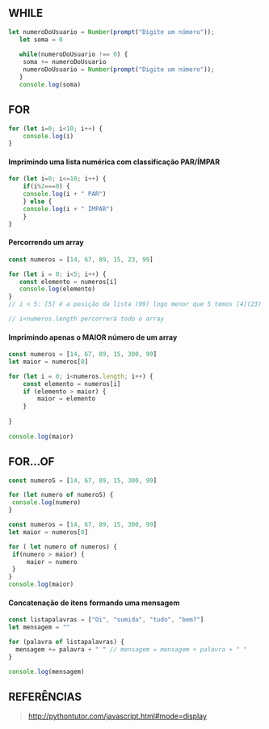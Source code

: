 ## WHILE
```Javascript
let numeroDoUsuario = Number(prompt("Digite um número"));
   let soma = 0
   
   while(numeroDoUsuario !== 0) {
    soma += numeroDoUsuario
    numeroDoUsuario = Number(prompt("Digite um número"));
   }
   console.log(soma)
   ```
## FOR
 ```Javascript
 for (let i=0; i<10; i++) {
     console.log(i)
 }
```
#### Imprimindo uma lista numérica com classificação PAR/ÍMPAR
```Javascript
for (let i=0; i<=10; i++) {
    if(i%2===0) {
    console.log(i + " PAR")
    } else {
    console.log(i + " ÍMPAR")
    }  
}
   ```
#### Percorrendo um array
 ```Javascript
const numeros = [14, 67, 89, 15, 23, 99]

for (let i = 0; i<5; i++) { 
    const elemento = numeros[i]
    console.log(elemento)
}
// i < 5: [5] é a posição da lista (99) logo menor que 5 temos [4](23)

// i<numeros.length percorrerá todo o array
   ```
#### Imprimindo apenas o MAIOR número de um array
```Javascript
const numeros = [14, 67, 89, 15, 300, 99]
let maior = numeros[0]

for (let i = 0; i<numeros.length; i++) {
    const elemento = numeros[i]
    if (elemento > maior) {
        maior = elemento
    }
    
}
  
console.log(maior)
   ```
## FOR...OF
   ```Javascript
const numeroS = [14, 67, 89, 15, 300, 99]

for (let numero of numeroS) {
    console.log(numero)   
}
   ```

   ```Javascript
const numeros = [14, 67, 89, 15, 300, 99]
let maior = numeros[0]

for ( let numero of numeros) {
    if(numero > maior) {
        maior = numero
    }  
}
console.log(maior)
   ```
#### Concatenação de itens formando uma mensagem
  ```Javascript
 const listapalavras = ["Oi", "sumida", "tudo", "bem?"]
let mensagem = ""

for (palavra of listapalavras) {
    mensagem += palavra + " " // mensagem = mensagem + palavra + " "
}

console.log(mensagem)
   ```   

## REFERÊNCIAS
  > http://pythontutor.com/javascript.html#mode=display